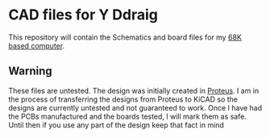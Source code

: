# CAD files for Y Ddraig
This repository will contain the Schematics and board files for my [68K based computer](https://ddraig68k.com).

## Warning
These files are untested. The design was initially created in [Proteus](https://www.labcenter.com/pcb/). I am in the process of transferring the designs from Proteus to KiCAD so the designs are currently untested and not guaranteed to work. Once I have had the PCBs manufactured and the boards tested, I will mark them as safe. Until then if you use any part of the design keep that fact in mind



